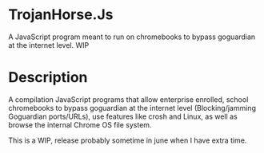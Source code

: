 # TrojanHorse.Js
A JavaScript program meant to run on chromebooks to bypass goguardian at the internet level. WIP

# Description
A compilation JavaScript programs that allow enterprise enrolled, school chromebooks to bypass goguardian at the internet level (Blocking/jamming Goguardian ports/URLs), use features like crosh and Linux, as well as browse the internal Chrome OS file system.

This is a WIP, release probably sometime in june when I have extra time.
